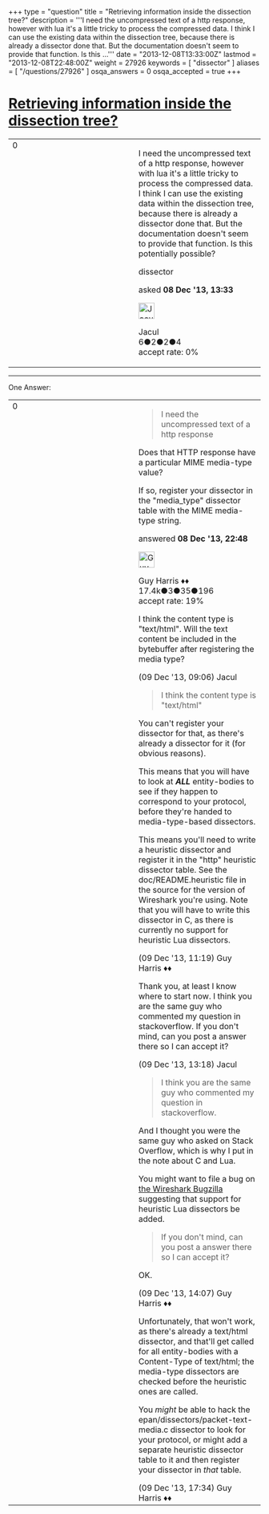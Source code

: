 +++
type = "question"
title = "Retrieving information inside the dissection tree?"
description = '''I need the uncompressed text of a http response, however with lua it&#x27;s a little tricky to process the compressed data. I think I can use the existing data within the dissection tree, because there is already a dissector done that. But the documentation doesn&#x27;t seem to provide that function. Is this ...'''
date = "2013-12-08T13:33:00Z"
lastmod = "2013-12-08T22:48:00Z"
weight = 27926
keywords = [ "dissector" ]
aliases = [ "/questions/27926" ]
osqa_answers = 0
osqa_accepted = true
+++

<div class="headNormal">

# [Retrieving information inside the dissection tree?](/questions/27926/retrieving-information-inside-the-dissection-tree)

</div>

<div id="main-body">

<div id="askform">

<table id="question-table" style="width:100%;"><colgroup><col style="width: 50%" /><col style="width: 50%" /></colgroup><tbody><tr class="odd"><td style="width: 30px; vertical-align: top"><div class="vote-buttons"><div id="post-27926-score" class="post-score" title="current number of votes">0</div><div id="favorite-count" class="favorite-count"></div></div></td><td><div id="item-right"><div class="question-body"><p>I need the uncompressed text of a http response, however with lua it's a little tricky to process the compressed data. I think I can use the existing data within the dissection tree, because there is already a dissector done that. But the documentation doesn't seem to provide that function. Is this potentially possible?</p></div><div id="question-tags" class="tags-container tags">dissector</div><div id="question-controls" class="post-controls"></div><div class="post-update-info-container"><div class="post-update-info post-update-info-user"><p>asked <strong>08 Dec '13, 13:33</strong></p><img src="https://secure.gravatar.com/avatar/39442a32c6ceb159821eeb2123154ebf?s=32&amp;d=identicon&amp;r=g" class="gravatar" width="32" height="32" alt="Jacul&#39;s gravatar image" /><p>Jacul<br />
<span class="score" title="6 reputation points">6</span><span title="2 badges"><span class="badge1">●</span><span class="badgecount">2</span></span><span title="2 badges"><span class="silver">●</span><span class="badgecount">2</span></span><span title="4 badges"><span class="bronze">●</span><span class="badgecount">4</span></span><br />
<span class="accept_rate" title="Rate of the user&#39;s accepted answers">accept rate:</span> <span title="Jacul has no accepted answers">0%</span></p></div></div><div id="comments-container-27926" class="comments-container"></div><div id="comment-tools-27926" class="comment-tools"></div><div class="clear"></div><div id="comment-27926-form-container" class="comment-form-container"></div><div class="clear"></div></div></td></tr></tbody></table>

------------------------------------------------------------------------

<div class="tabBar">

<span id="sort-top"></span>

<div class="headQuestions">

One Answer:

</div>

</div>

<span id="27942"></span>

<div id="answer-container-27942" class="answer accepted-answer">

<table style="width:100%;"><colgroup><col style="width: 50%" /><col style="width: 50%" /></colgroup><tbody><tr class="odd"><td style="width: 30px; vertical-align: top"><div class="vote-buttons"><div id="post-27942-score" class="post-score" title="current number of votes">0</div></div></td><td><div class="item-right"><div class="answer-body"><blockquote><p>I need the uncompressed text of a http response</p></blockquote><p>Does that HTTP response have a particular MIME media-type value?</p><p>If so, register your dissector in the "media_type" dissector table with the MIME media-type string.</p></div><div class="answer-controls post-controls"></div><div class="post-update-info-container"><div class="post-update-info post-update-info-user"><p>answered <strong>08 Dec '13, 22:48</strong></p><img src="https://secure.gravatar.com/avatar/f93de7000747ab5efb5acd3034b2ebd7?s=32&amp;d=identicon&amp;r=g" class="gravatar" width="32" height="32" alt="Guy%20Harris&#39;s gravatar image" /><p>Guy Harris ♦♦<br />
<span class="score" title="17443 reputation points"><span>17.4k</span></span><span title="3 badges"><span class="badge1">●</span><span class="badgecount">3</span></span><span title="35 badges"><span class="silver">●</span><span class="badgecount">35</span></span><span title="196 badges"><span class="bronze">●</span><span class="badgecount">196</span></span><br />
<span class="accept_rate" title="Rate of the user&#39;s accepted answers">accept rate:</span> <span title="Guy Harris has 216 accepted answers">19%</span></p></div></div><div id="comments-container-27942" class="comments-container"><span id="27954"></span><div id="comment-27954" class="comment"><div id="post-27954-score" class="comment-score"></div><div class="comment-text"><p>I think the content type is "text/html". Will the text content be included in the bytebuffer after registering the media type?</p></div><div id="comment-27954-info" class="comment-info"><span class="comment-age">(09 Dec '13, 09:06)</span> Jacul</div></div><span id="27959"></span><div id="comment-27959" class="comment"><div id="post-27959-score" class="comment-score"></div><div class="comment-text"><blockquote><p>I think the content type is "text/html"</p></blockquote><p>You can't register your dissector for that, as there's already a dissector for it (for obvious reasons).</p><p>This means that you will have to look at <strong><em>ALL</em></strong> entity-bodies to see if they happen to correspond to your protocol, before they're handed to media-type-based dissectors.</p><p>This means you'll need to write a heuristic dissector and register it in the "http" heuristic dissector table. See the doc/README.heuristic file in the source for the version of Wireshark you're using. Note that you will have to write this dissector in C, as there is currently no support for heuristic Lua dissectors.</p></div><div id="comment-27959-info" class="comment-info"><span class="comment-age">(09 Dec '13, 11:19)</span> Guy Harris ♦♦</div></div><span id="27960"></span><div id="comment-27960" class="comment"><div id="post-27960-score" class="comment-score"></div><div class="comment-text"><p>Thank you, at least I know where to start now. I think you are the same guy who commented my question in stackoverflow. If you don't mind, can you post a answer there so I can accept it?</p></div><div id="comment-27960-info" class="comment-info"><span class="comment-age">(09 Dec '13, 13:18)</span> Jacul</div></div><span id="27961"></span><div id="comment-27961" class="comment"><div id="post-27961-score" class="comment-score"></div><div class="comment-text"><blockquote><p>I think you are the same guy who commented my question in stackoverflow.</p></blockquote><p>And I thought you were the same guy who asked on Stack Overflow, which is why I put in the note about C and Lua.</p><p>You might want to file a bug on <a href="http://bugs.wireshark.org">the Wireshark Bugzilla</a> suggesting that support for heuristic Lua dissectors be added.</p><blockquote><p>If you don't mind, can you post a answer there so I can accept it?</p></blockquote><p>OK.</p></div><div id="comment-27961-info" class="comment-info"><span class="comment-age">(09 Dec '13, 14:07)</span> Guy Harris ♦♦</div></div><span id="27965"></span><div id="comment-27965" class="comment"><div id="post-27965-score" class="comment-score"></div><div class="comment-text"><p>Unfortunately, that won't work, as there's already a text/html dissector, and that'll get called for all entity-bodies with a Content-Type of text/html; the media-type dissectors are checked before the heuristic ones are called.</p><p>You <em>might</em> be able to hack the epan/dissectors/packet-text-media.c dissector to look for your protocol, or might add a separate heuristic dissector table to it and then register your dissector in <em>that</em> table.</p></div><div id="comment-27965-info" class="comment-info"><span class="comment-age">(09 Dec '13, 17:34)</span> Guy Harris ♦♦</div></div></div><div id="comment-tools-27942" class="comment-tools"></div><div class="clear"></div><div id="comment-27942-form-container" class="comment-form-container"></div><div class="clear"></div></div></td></tr></tbody></table>

</div>

<div class="paginator-container-left">

</div>

</div>

</div>

